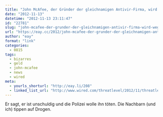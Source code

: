 ```yaml
---
title: "John McAfee, der Gründer der gleichnamigen Antivir-Firma, wird wegen Mordes gesucht und ist ziemlich abgedreht"
date: "2012-11-13"
datetime: "2012-11-13 23:11:47"
id: "22781"
slug: "john-mcafee-der-grunder-der-gleichnamigen-antivir-firma-wird-wegen-mordes-gesucht-und-ist-ziemlich-abgedreht"
url: "https://eay.cc/2012/john-mcafee-der-grunder-der-gleichnamigen-antivir-firma-wird-wegen-mordes-gesucht-und-ist-ziemlich-abgedreht/"
author: "eay"
format: "link"
categories:
  - 0815
tags:
  - bizarres
  - geld
  - john-mcafee
  - news
  - wired
meta:
  - yourls_shorturl: "http://eay.li/208"
  - linked_list_url: "http://www.wired.com/threatlevel/2012/11/threatlevel_1112_mcafee"
---
```


Er sagt, er ist unschuldig und die Polizei wolle ihn töten. Die Nachbarn (und ich) tippen auf Drogen.
